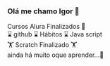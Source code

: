 ### Olá me chamo Igor 🐹
<div>
Cursos Alura Finalizados 🎈
<div>
⌛ github
⌛ Hábitos
⌛ Java script
<div>
🏋 Scratch Finalizado 🏋
 <div>
 ainda há muito oque aprender...🍬
